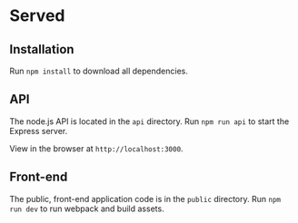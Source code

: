 # Served

## Installation
Run `npm install` to download all dependencies. 

## API
The node.js API is located in the `api` directory. Run `npm run api` to start the Express server.

View in the browser at `http://localhost:3000`.

## Front-end
The public, front-end application code is in the `public` directory. Run `npm run dev` to run webpack and build assets.
